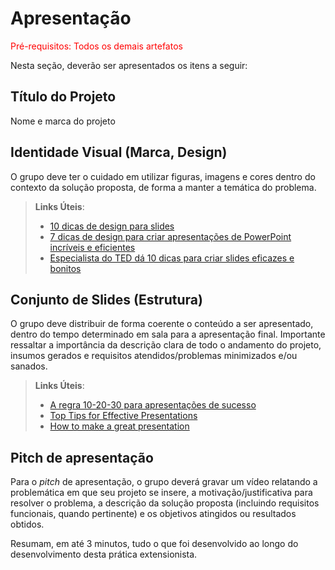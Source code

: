 # Apresentação

<span style="color:red">Pré-requisitos: Todos os demais artefatos</span>

Nesta seção, deverão ser apresentados os itens a seguir:

## Título do Projeto

Nome e marca do projeto

## Identidade Visual (Marca, Design)

O grupo deve ter o cuidado em utilizar figuras, imagens e cores dentro do contexto da solução proposta, de forma a manter a temática do problema.

> **Links Úteis**:
> - [10 dicas de design para slides](https://rockcontent.com/blog/design-para-slides/)
> - [7 dicas de design para criar apresentações de PowerPoint incríveis e eficientes](https://www.shutterstock.com/pt/blog/7-dicas-de-design-para-criar-apresentacoes-de-powerpoint-incriveis-e-eficientes)
> - [Especialista do TED dá 10 dicas para criar slides eficazes e bonitos](https://soap.com.br/blog/especialista-do-ted-da-10-dicas-para-criar-slides-eficazes-e-bonitos)

## Conjunto de Slides (Estrutura)

O grupo deve distribuir de forma coerente o conteúdo a ser apresentado, dentro do tempo determinado em sala para a apresentação final. Importante ressaltar a importância da descrição clara de todo o andamento do projeto, insumos gerados e requisitos atendidos/problemas minimizados e/ou sanados.
 
> **Links Úteis**:
> - [A regra 10-20-30 para apresentações de sucesso](https://revistapegn.globo.com/Noticias/noticia/2014/07/regra-10-20-30-para-apresentacoes-de-sucesso.html)
> - [Top Tips for Effective Presentations](https://www.skillsyouneed.com/present/presentation-tips.html)
> - [How to make a great presentation](https://www.ted.com/playlists/574/how_to_make_a_great_presentation)

## Pitch de apresentação

Para o _pitch_ de apresentação, o grupo deverá gravar um vídeo relatando a problemática em que seu projeto se insere, a motivação/justificativa para resolver o problema, a descrição da solução proposta (incluindo requisitos funcionais, quando pertinente) e os objetivos atingidos ou resultados obtidos. 

Resumam, em até 3 minutos, tudo o que foi desenvolvido ao longo do desenvolvimento desta prática extensionista.
